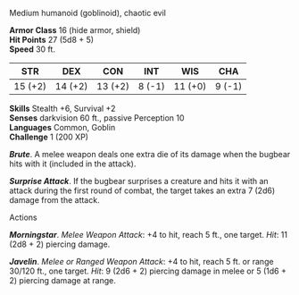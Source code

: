 Medium humanoid (goblinoid), chaotic evil

**Armor Class** 16 (hide armor, shield)  
**Hit Points** 27 (5d8 + 5)  
**Speed** 30 ft.

|  STR | DEX  | CON  | INT  | WIS  | CHA  |
|---|---|---|---|---|---|
| 15 (+2)  | 14 (+2)  |13 (+2)   | 8 (-1)  | 11 (+0)  | 9 (-1)  |


**Skills** Stealth +6, Survival +2  
**Senses** darkvision 60 ft., passive Perception 10  
**Languages** Common, Goblin  
**Challenge** 1 (200 XP)

**_Brute_**. A melee weapon deals one extra die of its damage when the bugbear hits with it (included in the attack).

**_Surprise Attack_**. If the bugbear surprises a creature and hits it with an attack during the first round of combat, the target takes an extra 7 (2d6) damage from the attack.

Actions

**_Morningstar_**. _Melee Weapon Attack_: +4 to hit, reach 5 ft., one target. _Hit_: 11 (2d8 + 2) piercing damage.

**_Javelin_**. _Melee or Ranged Weapon Attack_: +4 to hit, reach 5 ft. or range 30/120 ft., one target. _Hit_: 9 (2d6 + 2) piercing damage in melee or 5 (1d6 + 2) piercing damage at range.